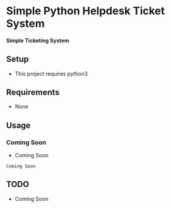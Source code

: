 # Simple Python Helpdesk Ticket System
#### Simple Ticketing System

## Setup
- This project requires python3

## Requirements
- None

## Usage

### Coming Soon
- Coming Soon

`Coming Soon`

## TODO
- Coming Soon
